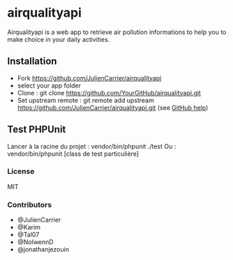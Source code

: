 # airqualityapi

Airqualityapi is a web app to retrieve air pollution informations to help you to make choice in your daily activities.

## Installation

- Fork https://github.com/JulienCarrier/airqualityapi
- select your app folder
- Clone : git clone  https://github.com/YourGitHub/airqualityapi.git
- Set upstream remote : git remote add upstream https://github.com/JulienCarrier/airqualityapi.git (see [GitHub help](https://help.github.com/articles/syncing-a-fork/))

## Test PHPUnit
Lancer à la racine du projet : vendor/bin/phpunit ./test
Ou : vendor/bin/phpunit [class de test particulière]

### License
MIT

### Contributors
- @JulienCarrier
- @Karim
- @Tal07
- @NolwennD
- @jonathanjezouin


